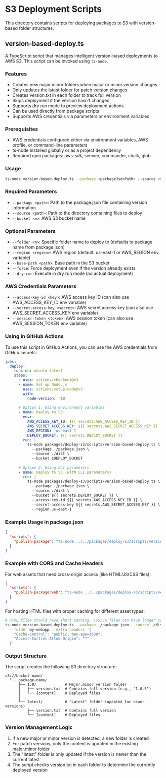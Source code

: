 # S3 Deployment Scripts

This directory contains scripts for deploying packages to S3 with version-based folder structures.

## version-based-deploy.ts

A TypeScript script that manages intelligent version-based deployments to AWS S3. This script can be invoked using `ts-node`.

### Features

- Creates new major.minor folders when major or minor version changes
- Only updates the latest folder for patch version changes
- Creates version.txt in each folder to track full version
- Skips deployment if the version hasn't changed
- Supports dry run mode to preview deployment actions
- Can be used directly from package scripts
- Supports AWS credentials via parameters or environment variables

### Prerequisites

- AWS credentials configured either via environment variables, AWS profile, or command-line parameters
- ts-node installed globally or as a project dependency
- Required npm packages: aws-sdk, semver, commander, chalk, glob

### Usage

```bash
ts-node version-based-deploy.ts --package <packageJsonPath> --source <sourcePath> --bucket <bucketName> [options]
```

### Required Parameters

- `--package <path>`: Path to the package.json file containing version information
- `--source <path>`: Path to the directory containing files to deploy
- `--bucket <n>`: AWS S3 bucket name

### Optional Parameters

- `--folder <n>`: Specific folder name to deploy to (defaults to package name from package.json)
- `--region <region>`: AWS region (default: us-east-1 or AWS_REGION env variable)
- `--base-path <path>`: Base path in the S3 bucket
- `--force`: Force deployment even if the version already exists
- `--dry-run`: Execute in dry run mode (no actual deployment)

### AWS Credentials Parameters

- `--access-key-id <key>`: AWS access key ID (can also use AWS_ACCESS_KEY_ID env variable)
- `--secret-access-key <secret>`: AWS secret access key (can also use AWS_SECRET_ACCESS_KEY env variable)
- `--session-token <token>`: AWS session token (can also use AWS_SESSION_TOKEN env variable)

### Using in GitHub Actions

To use this script in GitHub Actions, you can use the AWS credentials from GitHub secrets:

```yaml
jobs:
  deploy:
    runs-on: ubuntu-latest
    steps:
      - uses: actions/checkout@v3
      - name: Set up Node.js
        uses: actions/setup-node@v3
        with:
          node-version: '18'
      
      # Option 1: Using environment variables
      - name: Deploy to S3
        env:
          AWS_ACCESS_KEY_ID: ${{ secrets.AWS_ACCESS_KEY_ID }}
          AWS_SECRET_ACCESS_KEY: ${{ secrets.AWS_SECRET_ACCESS_KEY }}
          AWS_REGION: 'us-east-1'
          DEPLOY_BUCKET: ${{ secrets.DEPLOY_BUCKET }}
        run: |
          ts-node packages/deploy-s3/scripts/version-based-deploy.ts \
            --package ./package.json \
            --source ./dist \
            --bucket $DEPLOY_BUCKET
      
      # Option 2: Using CLI parameters
      - name: Deploy to S3 (with CLI parameters)
        run: |
          ts-node packages/deploy-s3/scripts/version-based-deploy.ts \
            --package ./package.json \
            --source ./dist \
            --bucket ${{ secrets.DEPLOY_BUCKET }} \
            --access-key-id ${{ secrets.AWS_ACCESS_KEY_ID }} \
            --secret-access-key ${{ secrets.AWS_SECRET_ACCESS_KEY }} \
            --region us-east-1
```

### Example Usage in package.json

```json
{
  "scripts": {
    "publish-package": "ts-node ../../packages/deploy-s3/scripts/version-based-deploy.ts --package ./package.json --source ./dist --bucket my-deployment-bucket"
  }
}
```

### Example with CORS and Cache Headers

For web assets that need cross-origin access (like HTML/JS/CSS files):

```json
{
  "scripts": {
    "publish-package:web": "ts-node ../../packages/deploy-s3/scripts/version-based-deploy.ts --package ./package.json --source ./dist --bucket my-deployment-bucket --extra-headers '{\"Cache-Control\":\"public, max-age=31536000\", \"Access-Control-Allow-Origin\":\"*\", \"Access-Control-Allow-Methods\":\"GET, OPTIONS\", \"Access-Control-Allow-Headers\":\"Content-Type\"}'"
  }
}
```

For hosting HTML files with proper caching for different asset types:

```bash
# HTML files should have short caching, CSS/JS files can have longer caching
ts-node version-based-deploy.ts --package ./package.json --source ./dist --bucket my-bucket \
  --folder my-webapp --extra-headers '{
    "Cache-Control": "public, max-age=3600",
    "Access-Control-Allow-Origin": "*"
  }'
```

### Output Structure

The script creates the following S3 directory structure:

```
s3://bucket-name/
  └── package-name/
      ├── 1.0/             # Major.minor version folder
      │   ├── version.txt  # Contains full version (e.g., "1.0.5")
      │   └── [content]    # Deployed files
      │
      └── latest/          # "Latest" folder (updated for newer versions)
          ├── version.txt  # Contains full version
          └── [content]    # Deployed files
```

### Version Management Logic

1. If a new major or minor version is detected, a new folder is created
2. For patch versions, only the content is updated in the existing major.minor folder 
3. The "latest" folder is only updated if the version is newer than the current latest
4. The script checks version.txt in each folder to determine the currently deployed version 